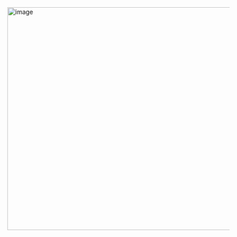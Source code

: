 <img width="1042" height="507" alt="image" src="https://github.com/user-attachments/assets/2e989044-480f-4f2f-b277-43218b4ed6e8" />

